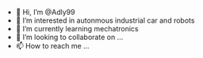 - 👋 Hi, I’m @Adly99
- 👀 I’m interested in autonmous industrial car and robots
- 🌱 I’m currently learning mechatronics
- 💞️ I’m looking to collaborate on ...
- 📫 How to reach me ...

<!---
Adly99/Adly99 is a ✨ special ✨ repository because its `README.md` (this file) appears on your GitHub profile.
You can click the Preview link to take a look at your changes.
--->

